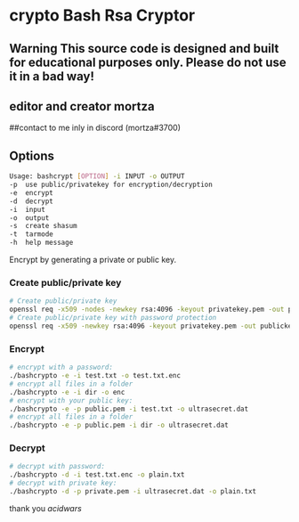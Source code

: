 #  crypto Bash Rsa Cryptor
## Warning This source code is designed and built for educational purposes only. Please do not use it in a bad way!

## editor and creator mortza
##contact to me inly in discord (mortza#3700)


## Options
```bash
Usage: bashcrypt [OPTION] -i INPUT -o OUTPUT
-p	use public/privatekey for encryption/decryption
-e	encrypt
-d	decrypt
-i	input
-o	output
-s	create shasum
-t  tarmode
-h	help message
```
Encrypt by generating a private or public key.

### Create public/private key
```bash
# Create public/private key
openssl req -x509 -nodes -newkey rsa:4096 -keyout privatekey.pem -out publickey.pem
# Create public/private key with password protection
openssl req -x509 -newkey rsa:4096 -keyout privatekey.pem -out publickey.pem
```

### Encrypt
```bash
# encrypt with a password:
./bashcrypto -e -i test.txt -o test.txt.enc
# encrypt all files in a folder
./bashcrypto -e -i dir -o enc
# encrypt with your public key:
./bashcrypto -e -p public.pem -i test.txt -o ultrasecret.dat
# encrypt all files in a folder
./bashcrypto -e -p public.pem -i dir -o ultrasecret.dat
```

### Decrypt
```bash
# decrypt with password:
./bashcrypto -d -i test.txt.enc -o plain.txt
# decrypt with private key:
./bashcrypto -d -p private.pem -i ultrasecret.dat -o plain.txt
```
thank you _acidwars_
